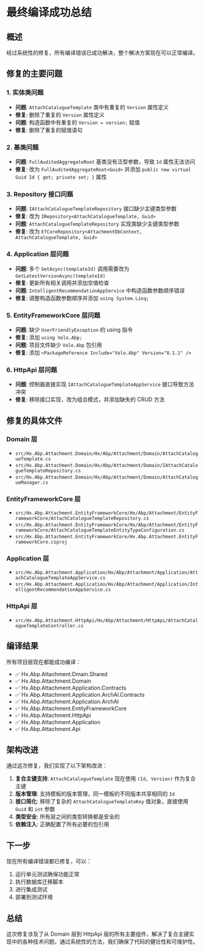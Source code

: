 # 最终编译成功总结

## 概述

经过系统性的修复，所有编译错误已成功解决，整个解决方案现在可以正常编译。

## 修复的主要问题

### 1. 实体类问题

-   **问题**: `AttachCatalogueTemplate` 类中有重复的 `Version` 属性定义
-   **修复**: 删除了重复的 `Version` 属性定义
-   **问题**: 构造函数中有重复的 `Version = version;` 赋值
-   **修复**: 删除了重复的赋值语句

### 2. 基类问题

-   **问题**: `FullAuditedAggregateRoot` 基类没有泛型参数，导致 `Id` 属性无法访问
-   **修复**: 改为 `FullAuditedAggregateRoot<Guid>` 并添加 `public new virtual Guid Id { get; private set; }` 属性

### 3. Repository 接口问题

-   **问题**: `IAttachCatalogueTemplateRepository` 接口缺少主键类型参数
-   **修复**: 改为 `IRepository<AttachCatalogueTemplate, Guid>`
-   **问题**: `AttachCatalogueTemplateRepository` 实现类缺少主键类型参数
-   **修复**: 改为 `EfCoreRepository<AttachmentDbContext, AttachCatalogueTemplate, Guid>`

### 4. Application 层问题

-   **问题**: 多个 `GetAsync(templateId)` 调用需要改为 `GetLatestVersionAsync(templateId)`
-   **修复**: 更新所有相关调用并添加空值检查
-   **问题**: `IntelligentRecommendationAppService` 中构造函数参数顺序错误
-   **修复**: 调整构造函数参数顺序并添加 `using System.Linq;`

### 5. EntityFrameworkCore 层问题

-   **问题**: 缺少 `UserFriendlyException` 的 using 指令
-   **修复**: 添加 `using Volo.Abp;`
-   **问题**: 项目文件缺少 `Volo.Abp` 包引用
-   **修复**: 添加 `<PackageReference Include="Volo.Abp" Version="8.1.1" />`

### 6. HttpApi 层问题

-   **问题**: 控制器直接实现 `IAttachCatalogueTemplateAppService` 接口导致方法冲突
-   **修复**: 移除接口实现，改为组合模式，并添加缺失的 CRUD 方法

## 修复的具体文件

### Domain 层

-   `src/Hx.Abp.Attachment.Domain/Hx/Abp/Attachment/Domain/AttachCatalogueTemplate.cs`
-   `src/Hx.Abp.Attachment.Domain/Hx/Abp/Attachment/Domain/IAttachCatalogueTemplateRepository.cs`
-   `src/Hx.Abp.Attachment.Domain/Hx/Abp/Attachment/Domain/AttachCatalogueManager.cs`

### EntityFrameworkCore 层

-   `src/Hx.Abp.Attachment.EntityFrameworkCore/Hx/Abp/Attachment/EntityFrameworkCore/AttachCatalogueTemplateRepository.cs`
-   `src/Hx.Abp.Attachment.EntityFrameworkCore/Hx/Abp/Attachment/EntityFrameworkCore/AttachCatalogueTemplateEntityTypeConfiguration.cs`
-   `src/Hx.Abp.Attachment.EntityFrameworkCore/Hx.Abp.Attachment.EntityFrameworkCore.csproj`

### Application 层

-   `src/Hx.Abp.Attachment.Application/Hx/Abp/Attachment/Application/AttachCatalogueTemplateAppService.cs`
-   `src/Hx.Abp.Attachment.Application/Hx/Abp/Attachment/Application/IntelligentRecommendationAppService.cs`

### HttpApi 层

-   `src/Hx.Abp.Attachment.HttpApi/Hx/Abp/Attachment/HttpApi/AttachCatalogueTemplateController.cs`

## 编译结果

所有项目层现在都能成功编译：

-   ✅ Hx.Abp.Attachment.Dmain.Shared
-   ✅ Hx.Abp.Attachment.Domain
-   ✅ Hx.Abp.Attachment.Application.Contracts
-   ✅ Hx.Abp.Attachment.Application.ArchAI.Contracts
-   ✅ Hx.Abp.Attachment.Application.ArchAI
-   ✅ Hx.Abp.Attachment.EntityFrameworkCore
-   ✅ Hx.Abp.Attachment.HttpApi
-   ✅ Hx.Abp.Attachment.Application
-   ✅ Hx.Abp.Attachment.Api

## 架构改进

通过这次修复，我们实现了以下架构改进：

1. **复合主键支持**: `AttachCatalogueTemplate` 现在使用 `(Id, Version)` 作为复合主键
2. **版本管理**: 支持模板的版本管理，同一模板的不同版本共享相同的 `Id`
3. **接口简化**: 移除了复杂的 `AttachCatalogueTemplateKey` 值对象，直接使用 `Guid` 和 `int` 参数
4. **类型安全**: 所有层之间的类型转换都是安全的
5. **依赖注入**: 正确配置了所有必要的包引用

## 下一步

现在所有编译错误都已修复，可以：

1. 运行单元测试确保功能正常
2. 执行数据库迁移脚本
3. 进行集成测试
4. 部署到测试环境

## 总结

这次修复涉及了从 Domain 层到 HttpApi 层的所有主要组件，解决了复合主键实现中的各种技术问题。通过系统性的方法，我们确保了代码的健壮性和可维护性。
